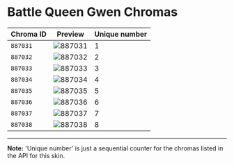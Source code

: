 # Battle Queen Gwen Chromas

| Chroma ID | Preview | Unique number |
|---|---|---|
| `887031` | ![887031](https://raw.communitydragon.org/latest/plugins/rcp-be-lol-game-data/global/default/v1/champion-chroma-images/887/887031.png) | 1 |
| `887032` | ![887032](https://raw.communitydragon.org/latest/plugins/rcp-be-lol-game-data/global/default/v1/champion-chroma-images/887/887032.png) | 2 |
| `887033` | ![887033](https://raw.communitydragon.org/latest/plugins/rcp-be-lol-game-data/global/default/v1/champion-chroma-images/887/887033.png) | 3 |
| `887034` | ![887034](https://raw.communitydragon.org/latest/plugins/rcp-be-lol-game-data/global/default/v1/champion-chroma-images/887/887034.png) | 4 |
| `887035` | ![887035](https://raw.communitydragon.org/latest/plugins/rcp-be-lol-game-data/global/default/v1/champion-chroma-images/887/887035.png) | 5 |
| `887036` | ![887036](https://raw.communitydragon.org/latest/plugins/rcp-be-lol-game-data/global/default/v1/champion-chroma-images/887/887036.png) | 6 |
| `887037` | ![887037](https://raw.communitydragon.org/latest/plugins/rcp-be-lol-game-data/global/default/v1/champion-chroma-images/887/887037.png) | 7 |
| `887038` | ![887038](https://raw.communitydragon.org/latest/plugins/rcp-be-lol-game-data/global/default/v1/champion-chroma-images/887/887038.png) | 8 |

---

**Note:** 'Unique number' is just a sequential counter for the chromas listed in the API for this skin.